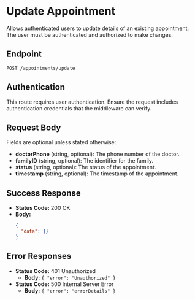 # Update Appointment

Allows authenticated users to update details of an existing appointment. The user must be authenticated and authorized to make changes.

## Endpoint

`POST /appointments/update`

## Authentication

This route requires user authentication. Ensure the request includes authentication credentials that the middleware can verify.

## Request Body

Fields are optional unless stated otherwise:

- **doctorPhone** (string, optional): The phone number of the doctor.
- **familyID** (string, optional): The identifier for the family.
- **status** (string, optional): The status of the appointment.
- **timestamp** (string, optional): The timestamp of the appointment.

## Success Response

- **Status Code:** 200 OK
- **Body:** 
  ```json
  {
    "data": {}
  }
  ```

## Error Responses

- **Status Code:** 401 Unauthorized
  - **Body:** `{ "error": "Unauthorized" }`
- **Status Code:** 500 Internal Server Error
  - **Body:** `{ "error": "errorDetails" }`